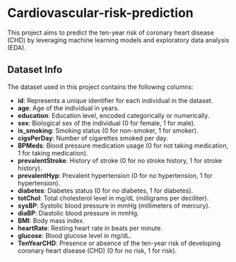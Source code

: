 # Cardiovascular-risk-prediction
This project aims to predict the ten-year risk of coronary heart disease (CHD) by leveraging machine learning models and exploratory data analysis (EDA).
## Dataset Info

The dataset used in this project contains the following columns:

- **id**: Represents a unique identifier for each individual in the dataset.
- **age**: Age of the individual in years.
- **education**: Education level, encoded categorically or numerically.
- **sex**: Biological sex of the individual (0 for female, 1 for male).
- **is_smoking**: Smoking status (0 for non-smoker, 1 for smoker).
- **cigsPerDay**: Number of cigarettes smoked per day.
- **BPMeds**: Blood pressure medication usage (0 for not taking medication, 1 for taking medication).
- **prevalentStroke**: History of stroke (0 for no stroke history, 1 for stroke history).
- **prevalentHyp**: Prevalent hypertension (0 for no hypertension, 1 for hypertension).
- **diabetes**: Diabetes status (0 for no diabetes, 1 for diabetes).
- **totChol**: Total cholesterol level in mg/dL (milligrams per deciliter).
- **sysBP**: Systolic blood pressure in mmHg (millimeters of mercury).
- **diaBP**: Diastolic blood pressure in mmHg.
- **BMI**: Body mass index.
- **heartRate**: Resting heart rate in beats per minute.
- **glucose**: Blood glucose level in mg/dL.
- **TenYearCHD**: Presence or absence of the ten-year risk of developing coronary heart disease (CHD) (0 for no risk, 1 for risk).
